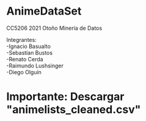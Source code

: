 # AnimeDataSet
CC5206 2021 Otoño
Minería de Datos

Integrantes:<br/>
-Ignacio Basualto<br/>
-Sebastían Bustos<br/>
-Renato Cerda<br/>
-Raimundo Lushsinger<br/>
-Diego Olguín<br/>

# Importante: Descargar "animelists_cleaned.csv"



